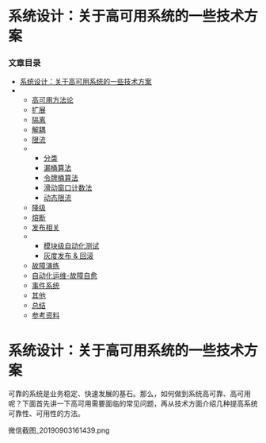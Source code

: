 # 系统设计：关于高可用系统的一些技术方案

### 文章目录

* [系统设计：关于高可用系统的一些技术方案](https://blog.csdn.net/hustspy1990/article/details/78008324#_1)
* * [高可用方法论](https://blog.csdn.net/hustspy1990/article/details/78008324#_5)
  * [扩展](https://blog.csdn.net/hustspy1990/article/details/78008324#_17)
  * [隔离](https://blog.csdn.net/hustspy1990/article/details/78008324#_37)
  * [解耦](https://blog.csdn.net/hustspy1990/article/details/78008324#_47)
  * [限流](https://blog.csdn.net/hustspy1990/article/details/78008324#_58)
  * * [分类](https://blog.csdn.net/hustspy1990/article/details/78008324#_65)
    * [漏桶算法](https://blog.csdn.net/hustspy1990/article/details/78008324#_72)
    * [令牌桶算法](https://blog.csdn.net/hustspy1990/article/details/78008324#_80)
    * [滑动窗口计数法](https://blog.csdn.net/hustspy1990/article/details/78008324#_88)
    * [动态限流](https://blog.csdn.net/hustspy1990/article/details/78008324#_97)
  * [降级](https://blog.csdn.net/hustspy1990/article/details/78008324#_104)
  * [熔断](https://blog.csdn.net/hustspy1990/article/details/78008324#_113)
  * [发布相关](https://blog.csdn.net/hustspy1990/article/details/78008324#_127)
  * * [模块级自动化测试](https://blog.csdn.net/hustspy1990/article/details/78008324#_129)
    * [灰度发布 & 回滚](https://blog.csdn.net/hustspy1990/article/details/78008324#___146)
  * [故障演练](https://blog.csdn.net/hustspy1990/article/details/78008324#_155)
  * [自动化运维-故障自愈](https://blog.csdn.net/hustspy1990/article/details/78008324#_161)
  * [事件系统](https://blog.csdn.net/hustspy1990/article/details/78008324#_165)
  * [其他](https://blog.csdn.net/hustspy1990/article/details/78008324#_171)
  * [总结](https://blog.csdn.net/hustspy1990/article/details/78008324#_176)
  * [参考资料](https://blog.csdn.net/hustspy1990/article/details/78008324#_196)

# 系统设计：关于高可用系统的一些技术方案

可靠的系统是业务稳定、快速发展的基石。那么，如何做到系统高可靠、高可用呢？下面首先讲一下高可用需要面临的常见问题，再从技术方面介绍几种提高系统可靠性、可用性的方法。

微信截图\_20190903161439.png

